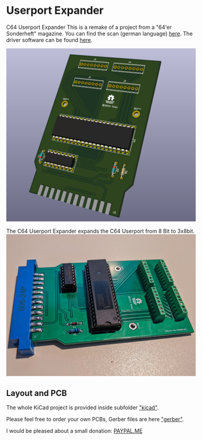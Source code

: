# Userport Expander
C64 Userport Expander
This is a remake of a project from a "64'er Sonderheft" magazine.
You can find the scan (german language) [here](./docs/UP%2024%20Leitungen_k.pdf).
The driver software can be found [here](./Software/SH67.zip).

![3d Picture](images/userport_expander.png)

The C64 Userport Expander expands the C64 Userport from 8 Bit to 3x8bit.
![real Picture](images/IMG_20200216_150418.jpg)

## Layout and PCB
The whole KiCad project is provided inside subfolder ["kicad"](./kicad).

Please feel free to order your own PCBs, Gerber files are here ["gerber"](./kicad/gerber).

I would be pleased about a small donation: [PAYPAL.ME](https://www.paypal.me/RobertGrasboeck)

